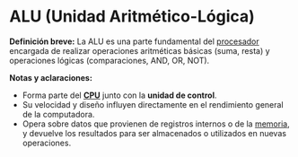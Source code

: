 # ALU (Unidad Aritmético-Lógica)

**Definición breve:**
La ALU es una parte fundamental del [procesador](CPU.md) encargada de realizar operaciones aritméticas básicas (suma, resta) y operaciones lógicas (comparaciones, AND, OR, NOT).

**Notas y aclaraciones:**
- Forma parte del **[CPU](CPU.md)** junto con la **unidad de control**.
- Su velocidad y diseño influyen directamente en el rendimiento general de la computadora.
- Opera sobre datos que provienen de registros internos o de la [memoria](Memoria_RAM.md), y devuelve los resultados para ser almacenados o utilizados en nuevas operaciones.
